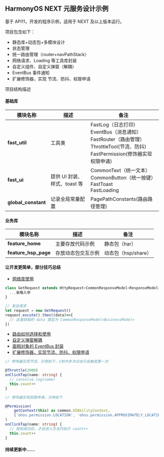 ## HarmonyOS NEXT 元服务设计示例

基于 API11，开发的程序示例，适用于 NEXT 及以上版本运行。

项目包含如下：

+ 静态库+动态包+多模块设计
+ 状态管理
+ 统一路由管理（router+navPathStack）
+ 网络请求、Loading 等工具库封装
+ 自定义组件、自定义弹窗（解耦）
+ EventBus 事件通知
+ 扩展修饰器，实现 节流、防抖、权限申请


项目结构描述

#### 基础库

| 模块名称                | 描述                  | 备注                                                                                                           |
|---------------------|---------------------|--------------------------------------------------------------------------------------------------------------|
| **fast_util**       | 工具类                 | FastLog（日志打印）<br/>EventBus（消息通知）<br/>FastRouter（路由管理）<br/>ThrottleTool(节流、防抖) <br/>FastPermission(修饰器实现权限申请) |
| **fast_ui**         | 提供 UI 封装、样式、toast 等 | CommonText（统一文本）<br/>CommonButton（统一按键）<br/> FastToast <br/> FastLoading                                     |
| **global_constant** | 记录全局常量配置            | PagePathConstants(路由路径管理)                                                                                    |

#### 业务库
| 模块名称                | 描述                  | 备注 |
|---------------------|---------------------|--|
| **feature_home**    | 主要存放代码示例            | 静态包（har） |
| **feature_hsp_page**    | 存放动态包交互示例            | 动态包（hsp/share） |


#### 让开发更简单，部分技巧总结

+ [网络库使用](https://juejin.cn/post/7347851786164437002)
```ts
class GetRequest extends HttpRequest<CommonResponseModel<ResponseModel>> {
  ...省略入参
}

// 发送请求
let request = new GetRequest()
request.excute().then((data)=>{
  // 这里获取的 data 类型为 CommonResponseModel<BusinessModel>
})
```
+ [路由如何选择和使用](https://juejin.cn/post/7369120920148213795)
+ [自定义弹窗解耦](https://juejin.cn/post/7352100456334721034)
+ [面相对象的 EventBus 封装](https://juejin.cn/post/7352075796712964122)
+ [扩展修饰器，实现节流、防抖、权限申请](https://juejin.cn/post/7373194499530244136)
```ts
// 修饰器实现节流，示例如下，2秒内多次点击只会触发第一次

@Throttle(2000)
onClickTap(name: string) {
  // consolve.log(name)
  this.count++
}
```
```ts
// 修饰器实现权限申请，示例如下

@Permission(
    getContext(this) as common.UIAbilityContext,
    ['ohos.permission.LOCATION', 'ohos.permission.APPROXIMATELY_LOCATION']
)
onClickTap(name: string) {
  // 授权成功后，才会进入方法内执行 count++
  this.count++
}
```
  


#### 持续更新中......
